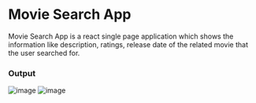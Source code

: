 # Movie Search App
Movie Search App is a react single page application which shows the information like description, ratings, release date of the related movie that the user searched for.

### Output

![image](https://user-images.githubusercontent.com/60578091/119346646-1c50e500-bcb8-11eb-8ac1-6fa1afc1f9f3.png)
![image](https://user-images.githubusercontent.com/60578091/119346702-2ffc4b80-bcb8-11eb-9bea-78bd61ad95f2.png)
